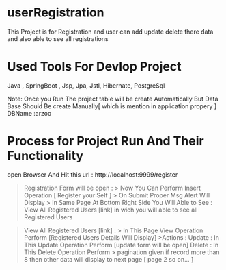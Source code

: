 # userRegistration
This Project is for Registration and user can add update delete there data and also able to see all registrations

# Used Tools For Devlop Project
Java ,
SpringBoot ,
Jsp,
Jpa,
Jstl,
Hibernate,
PostgreSql

Note: Once you Run The project table will be create Automatically 
	  But Data Base Should Be create Manually[ which is mention in application propery ] 
    DBName :arzoo

# Process for Project Run And Their Functionality    
open Browser And Hit this url :
http://localhost:9999/register

> Registration Form will be open : 
	> Now You Can Perform Insert Operation [ Register your Self ]
		> On Submit Proper Msg Alert Will Display
	> In Same Page At Bottom Right Side You Will Able to See : View All Registered Users [link]
		in wich you will able to see all Registered Users

> View All Registered Users [link] :
	> In This Page View Operation Perform [Registered Users Details Will Display]
		>Actions :
			Update : In This Update Operation Perform [update form will be open]
			Delete : In This Delete Operation Perform 
		> pagination given if record more than 8 then other data will display to next page 	[ page 2 so on... ]
